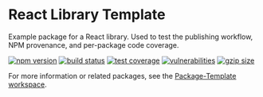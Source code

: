 # React Library Template

Example package for a React library. Used to test the publishing workflow, NPM provenance, and per-package code coverage.

[![npm version](https://img.shields.io/npm/v/@spautz/react-library-template.svg)](https://www.npmjs.com/package/@spautz/react-library-template)
[![build status](https://github.com/spautz/package-template/workflows/CI/badge.svg)](https://github.com/spautz/package-template/actions)
[![test coverage](https://coveralls.io/repos/github/spautz/package-template/badge.svg?branch=x-cov-react-library-template)](https://coveralls.io/github/spautz/package-template?branch=x-cov-react-library-template)
[![vulnerabilities](https://snyk.io/test/npm/@spautz/react-library-template/badge.svg)](https://snyk.io/test/npm/@spautz/react-library-template)
[![gzip size](https://img.shields.io/bundlephobia/minzip/@spautz/react-library-template.svg)](https://bundlephobia.com/package/@spautz/react-library-template@latest)

For more information or related packages, see the [Package-Template workspace](https://github.com/spautz/package-template).
